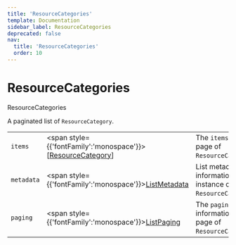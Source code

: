 ```yaml
---
title: 'ResourceCategories'
template: Documentation
sidebar_label: ResourceCategories
deprecated: false
nav:
  title: 'ResourceCategories'
  order: 10
---
```


# ResourceCategories

<div style={{'fontFamily':'monospace'}}><span style={{'fontSize':'1.5rem','fontWeight':500}}>ResourceCategories</span></div>



A paginated list of `ResourceCategory`.

| | | |
| -- | -- | -- |
| `items` | <span style={{'fontFamily':'monospace'}}>[<a href="/guardrails/docs/reference/graphql/object/ResourceCategory">ResourceCategory</a>]</span> | The `items` for this page of `ResourceCategories`. |
| `metadata` | <span style={{'fontFamily':'monospace'}}><a href="/guardrails/docs/reference/graphql/object/ListMetadata">ListMetadata</a></span> | List metadata information for the instance of `ResourceCategories`. |
| `paging` | <span style={{'fontFamily':'monospace'}}><a href="/guardrails/docs/reference/graphql/object/ListPaging">ListPaging</a></span> | The `paging` information for this page of `ResourceCategories`. |